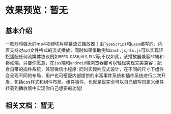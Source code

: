 
<h1>效果预览：暂无</h1>

## 基本介绍
 一款炒鸡强大的mp4视频切片弹幕流式播放器！由```TypeScript```和```Less```编写的，内置支持对```mp4```文件格式的流式播放，同时如果借助例如```dash.js```,```hls.js```可以实现轻松适配任何流媒体协议例如```MPEG-DASH```,```HLS```,```FLV```等;不仅如此，该播放器兼容```PC```端和移动端，只要你愿意，在```ios```端和```android```端浏览器都可以轻松实现完美兼容；配合自带的插件系统，兼容微信小程序; 同时实现响应式设计，在不同的尺寸下组件会呈现不同的布局，用户也可搭配内部提供的丰富事件系统和插件系统进行二次开发，包括css样式和组件布局，组件事件，也就是说完全可以自己编写自定义组件挂载到播放器中实现你自己想要的功能!
## 相关文档： 暂无

